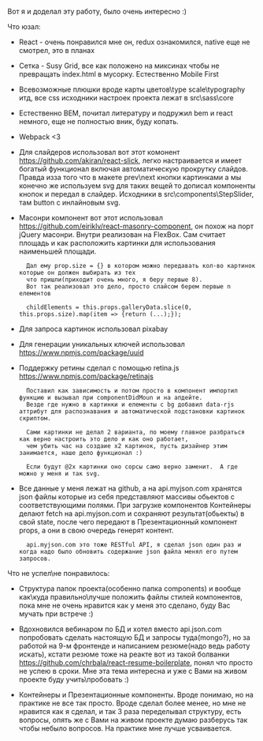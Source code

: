 Вот я и доделал эту работу, было очень интересно :)

Что юзал:

- React - очень понравился мне он, redux ознакомился, native еще не смотрел, это в планах

- Сетка - Susy Grid, все как положено на миксинах чтобы не превращать index.html в мусорку. Естественно Mobile First

- Всевозможные плюшки вроде карты цветов\type scale\typography итд, все css исходники настроек проекта лежат в src\sass\core

- Естественно BEM, почитал литературу и подружил bem и react немного, еще не полностью вник, буду копать.

- Webpack <3

- Для слайдеров использовал вот этот комонент https://github.com/akiran/react-slick, легко настраивается и имеет богатый функционал включая автоматическую прокрутку слайдов. Правда изза того что в макете prev\next кнопки картинками а мы конечно же используем svg для таких вещей то дописал компоненты кнопок и передал в слайдер. Исходники в src\components\StepSlider, там button с инлайновым svg.

- Масонри компонент вот этот использовал https://github.com/eiriklv/react-masonry-component, он похож на порт jQuery масонри. Внутри реализован на FlexBox. Сам считает площадь и как расположить картинки для использования наименьшей площади.

        Дал ему prop.size = {} в котором можно передавать кол-во картинок которые он должен выбирать из тех
        что пришли(приходит очень много, я беру первые 8).
        Вот так реализовал это дело, просто слайсом берем первые n елементов

        childElements = this.props.galleryData.slice(0, this.props.size).map(item => {return (...);});

- Для запроса картинок использовал pixabay

- Для генерации уникальных ключей использовал https://www.npmjs.com/package/uuid

- Поддержку ретины сделал с помощью retina.js https://www.npmjs.com/package/retinajs

        Поставил как зависимость и потом просто в компонент импортил функцию и вызывал при componentDidMoun и на апдейте.
        Везде где нужно в картинки и елементы с bg добавил data-rjs аттрибут для распознавания и автоматической подстановки картинок скриптом.
        
        Сами картинки не делал 2 варианта, по моему главное разбраться как верно настроить это дело и как оно работает,
        чем убить час на создаие x2 картинок, пусть дизайнер этим занимается, наше дело функционал :)

        Если будут @2x картинки оно сорсы само верно заменит.  А где можно у меня и так svg.

- Все данные у меня лежат на github, а на api.myjson.com хранятся json файлы которые из себя представляют массивы обьектов с соответствующими полями. При загрузке компонентов Контейнеры делают fetch на api.myjson.com и сохраняют результат(обьекты) в свой state, после чего передают в Презентационный компонент props, а они в свою очередь генерят контент.

        api.myjson.com это тоже RESTful API, я сделал json один раз и когда надо было обновить содержание json файла менял его путем запросов.


Что не успел\не понравилось:

- Структура папок проекта(особенно папка components) и вообще как\куда правильно\лучше положить файлы стилей компонентов, пока мне не очень нравится как у меня это сделано, буду Вас мучать при встрече :)

- Вдохновился вебинаром по БД и хотел вместо api.json.com попробовать сделать настоящую БД и запросы туда(mongo?), но за работой на 9-м фронтенде и написанием резюме(надо ведь работу искать), кстати резюме тоже на реакте вот из такой болванки https://github.com/chrbala/react-resume-boilerplate, понял что просто не успею в сроки. Мне эта тема интересна и уже с Вами на живом проекте буду учить\пробовать :)

- Контейнеры и Презентационные компоненты. Вроде понимаю, но на практике не все так просто. Вроде сделал более менее, но мне не нравится как я сделал, и так 3 раза переделывал структуру, есть вопросы, опять же с Вами на живом проекте думаю разберусь так чтобы небыло вопросов. На практике мне лучше усваивается.